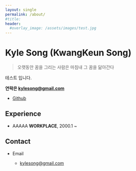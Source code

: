 ```yaml
---
layout: single
permalink: /about/
#title:
header:
  #overlay_image: /assets/images/test.jpg
---
```


# Kyle Song (KwangKeun Song)

> 오랫동안 꿈을 그리는 사람은 마침내 그 꿈을 닮아간다

테스트 입니다.

**연락은 kylesong@gmail.com**


- [Github](https://github.com/kyl3song)


## Experience

- AAAAA **WORKPLACE**, 2000.1 ~

## Contact

- Email

  - kylesong@gmail.com


